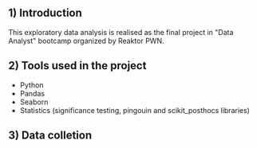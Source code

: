 ## 1) Introduction



This exploratory data analysis is realised as the final project in "Data Analyst" bootcamp organized by Reaktor PWN.

## 2) Tools used in the project
* Python
* Pandas
* Seaborn
* Statistics (significance testing, pingouin and scikit_posthocs libraries)

## 3) Data colletion
